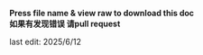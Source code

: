 **Press file name & view raw to download this doc**  
**如果有发现错误 请pull request**  
  
last edit: 2025/6/12
